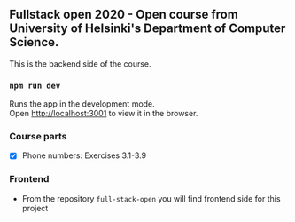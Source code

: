 ## Fullstack open 2020 - Open course from University of Helsinki's Department of Computer Science.

This is the backend side of the course.

### `npm run dev`

Runs the app in the development mode.<br />
Open [http://localhost:3001](http://localhost:3001) to view it in the browser.

### Course parts

- [x] Phone numbers: Exercises 3.1-3.9

### Frontend

- From the repository `full-stack-open` you will find frontend side for this project
